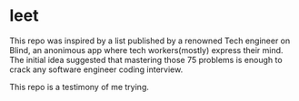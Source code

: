 # leet 

This repo was inspired by a list published by a renowned Tech engineer on Blind, an anonimous app where tech workers(mostly) express their mind. The initial idea suggested that mastering those 75 problems is enough to crack any software engineer coding interview. 

This repo is a testimony of me trying.
